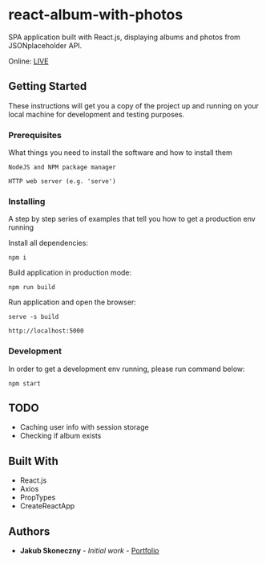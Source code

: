 # react-album-with-photos
SPA application built with React.js, displaying albums and photos from JSONplaceholder API.

Online: [LIVE](https://skona27.github.io/react-album-with-photos/#/)

## Getting Started

These instructions will get you a copy of the project up and running on your local machine for development and testing purposes.

### Prerequisites

What things you need to install the software and how to install them

```
NodeJS and NPM package manager

HTTP web server (e.g. 'serve')
```

### Installing

A step by step series of examples that tell you how to get a production env running

Install all dependencies:

```
npm i
```

Build application in production mode:
```
npm run build
```

Run application and open the browser:

```
serve -s build

http://localhost:5000
```

### Development

In order to get a development env running, please run command below:

```
npm start
```

## TODO

* Caching user info with session storage
* Checking if album exists


## Built With

* React.js
* Axios
* PropTypes
* CreateReactApp


## Authors

* **Jakub Skoneczny** - *Initial work* - [Portfolio](https://jskoneczny.pl)
